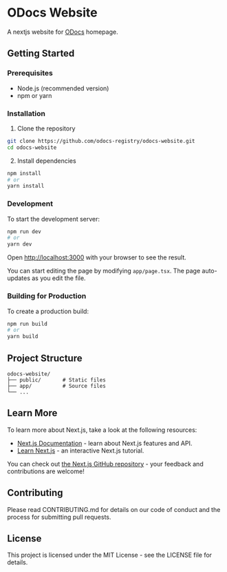 # ODocs Website

A nextjs website for [ODocs](https://odocs.dev) homepage.

## Getting Started

### Prerequisites

- Node.js (recommended version)
- npm or yarn

### Installation

1. Clone the repository
```bash
git clone https://github.com/odocs-registry/odocs-website.git
cd odocs-website
```

2. Install dependencies
```bash
npm install
# or
yarn install
```

### Development

To start the development server:
```bash
npm run dev
# or
yarn dev
```

Open [http://localhost:3000](http://localhost:3000) with your browser to see the result.

You can start editing the page by modifying `app/page.tsx`. The page auto-updates as you edit the file.


### Building for Production

To create a production build:
```bash
npm run build
# or
yarn build
```

## Project Structure

```
odocs-website/
├── public/       # Static files
├── app/          # Source files
└── ...
```

## Learn More

To learn more about Next.js, take a look at the following resources:

- [Next.js Documentation](https://nextjs.org/docs) - learn about Next.js features and API.
- [Learn Next.js](https://nextjs.org/learn) - an interactive Next.js tutorial.

You can check out [the Next.js GitHub repository](https://github.com/vercel/next.js) - your feedback and contributions are welcome!


## Contributing

Please read CONTRIBUTING.md for details on our code of conduct and the process for submitting pull requests.

## License

This project is licensed under the MIT License - see the LICENSE file for details.
